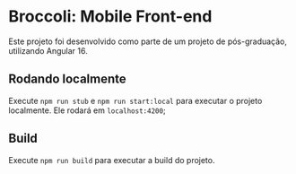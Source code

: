 # Broccoli: Mobile Front-end

Este projeto foi desenvolvido como parte de um projeto de pós-graduação, utilizando Angular 16.

## Rodando localmente

Execute `npm run stub` e `npm run start:local` para executar o projeto localmente. Ele rodará em `localhost:4200`;

## Build

Execute `npm run build` para executar a build do projeto.
